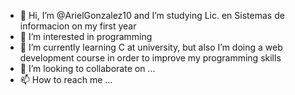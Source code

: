 - 👋 Hi, I’m @ArielGonzalez10 and I’m studying Lic. en Sistemas de informacion on my first year
- 👀 I’m interested in programming
- 🌱 I’m currently learning C at university, but also I’m doing a web development course in order to improve my programming skills
- 💞️ I’m looking to collaborate on ...
- 📫 How to reach me ...

<!---
ArielGonzalez10/ArielGonzalez10 is a ✨ special ✨ repository because its `README.md` (this file) appears on your GitHub profile.
You can click the Preview link to take a look at your changes.
--->
